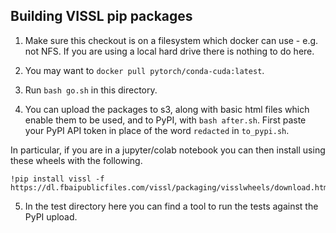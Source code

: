 ## Building VISSL pip packages

1. Make sure this checkout is on a filesystem which docker can
use - e.g. not NFS. If you are using a local hard drive there is
nothing to do here.

2. You may want to `docker pull pytorch/conda-cuda:latest`.

3. Run `bash go.sh` in this directory.

4. You can upload the packages to s3, along with basic html files
which enable them to be used, and to PyPI, with `bash after.sh`.
First paste your PyPI API token in place of the word `redacted`
in `to_pypi.sh`.

In particular, if you are in a jupyter/colab notebook you can
then install using these wheels with the following.

```
!pip install vissl -f https://dl.fbaipublicfiles.com/vissl/packaging/visslwheels/download.html
```

5. In the test directory here you can find a tool to run the tests against
the PyPI upload.

